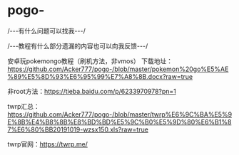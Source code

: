 # pogo-

/---有什么问题可以找我---/

/---教程有什么部分遗漏的内容也可以向我反馈---/

安卓玩pokemongo教程（刷机方法，非vmos）
下载地址：https://github.com/Acker777/pogo-/blob/master/pokemon%20go%E5%AE%89%E5%8D%93%E6%95%99%E7%A8%8B.docx?raw=true

非root方法：https://tieba.baidu.com/p/6233970978?pn=1

twrp汇总：https://github.com/Acker777/pogo-/blob/master/twrp%E6%9C%BA%E5%9E%8B%E4%B8%8B%E8%BD%BD%E5%9C%B0%E5%9D%80%E6%B1%87%E6%80%BB20191019-wzsx150.xls?raw=true

twrp官网：https://twrp.me/
